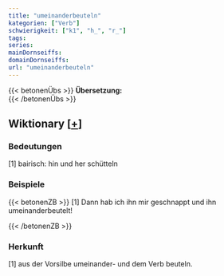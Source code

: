 ```yaml
---
title: "umeinanderbeuteln"
kategorien: ["Verb"]
schwierigkeit: ["k1", "h_", "r_"]
tags:
series:
mainDornseiffs:
domainDornseiffs:
url: "umeinanderbeuteln"
---
```


{{< betonenÜbs >}}
**Übersetzung:**  
{{< /betonenÜbs >}}

## Wiktionary [[+](https://de.wiktionary.org/wiki/umeinanderbeuteln)]

### Bedeutungen
[1] bairisch: hin und her schütteln  

### Beispiele
{{< betonenZB >}}
[1] Dann hab ich ihn mir geschnappt und ihn umeinanderbeutelt!  

{{< /betonenZB >}}
### Herkunft
[1] aus der Vorsilbe umeinander- und dem Verb beuteln.  


